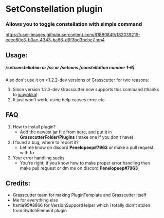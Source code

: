 # SetConstellation plugin
### Allows you to toggle constellation with simple command




https://user-images.githubusercontent.com/81880849/182039219-eeee80e3-b3ae-4343-ba66-d9f3bd3bcbe7.mp4




## Usage:
##### **/setconstellation** or **/sc** or **/setcons** [constellation number **1-6**]

Also don't use it on >1.2.2-dev versions of Grasscutter for two reasons:
1. Since version 1.2.3-dev Grasscutter now supports this command (thanks to [juuyokka](https://github.com/juuyokka))
2. It just won't work, using help causes error etc.

## FAQ

1. How to install plugin?
    - Add the newest jar file from [here](https://github.com/Penelopeep/SetConstellation_Plugin/releases), and put it in **GrasscutterFolder/Plugins** (make one if you don't have)
2. I found a bug, where to report it?
   - Let me know on discord **Penelopeep#7963** or make a pull request with fix
3. Your error handling sucks
    - You're right, if you know how to make proper error handling then make pull request or dm me on discord **Penelopeep#7963**

## Credits:

- Grasscutter team for making PluginTemplate and Grasscutter itself
- Me for everything else
- hartie95#8966 for VersionSupportHelper which I totally didn't stolen from SwitchElement plugin

